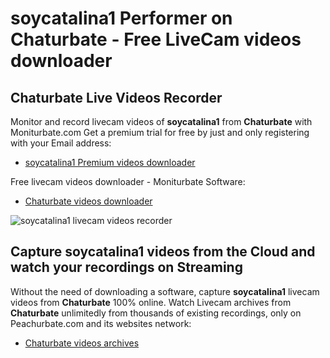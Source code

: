 # soycatalina1 Performer on Chaturbate - Free LiveCam videos downloader

## Chaturbate Live Videos Recorder

Monitor and record livecam videos of **soycatalina1** from **Chaturbate** with Moniturbate.com
Get a premium trial for free by just and only registering with your Email address:
* [soycatalina1 Premium videos downloader](https://moniturbate.com/request-demo-licence-key.html)

Free livecam videos downloader - Moniturbate Software:
* [Chaturbate videos downloader](https://moniturbate.com/moniturbate-download-software.html)

![soycatalina1 livecam videos recorder](https://peachurnet.com/templates/moniturbate-software.png)


## Capture soycatalina1 videos from the Cloud and watch your recordings on Streaming

Without the need of downloading a software, capture **soycatalina1** livecam videos from **Chaturbate** 100% online.
Watch Livecam archives from **Chaturbate** unlimitedly from thousands of existing recordings, only on Peachurbate.com and its websites network:
* [Chaturbate videos archives](https://peachurnet.com/)